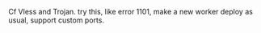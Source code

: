 Cf Vless and Trojan.
try this, like error 1101, make a new worker deploy as usual, support custom ports.
